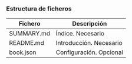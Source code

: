 ### Estructura de ficheros
| Fichero  | Descripción |
| ------------- | ------------- |
| SUMMARY.md  | Índice. Necesario  |
| README.md  | Introducción. Necesario  |
|book.json|Configuración. Opcional|

